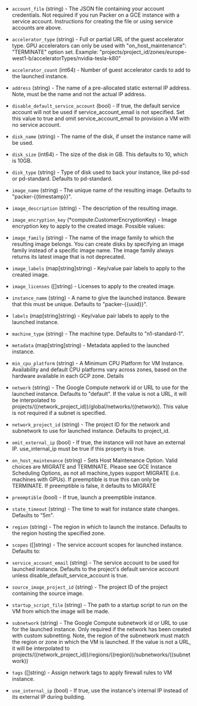 <!-- Code generated from the comments of the Config struct in builder/googlecompute/config.go; DO NOT EDIT MANUALLY -->

-   `account_file` (string) - The JSON file containing your account
credentials. Not required if you run Packer on a GCE instance with a
service account. Instructions for creating the file or using service
accounts are above.

-   `accelerator_type` (string) - Full or partial URL of the guest accelerator
type. GPU accelerators can only be used with
"on_host_maintenance": "TERMINATE" option set. Example:
"projects/project_id/zones/europe-west1-b/acceleratorTypes/nvidia-tesla-k80"

-   `accelerator_count` (int64) - Number of guest accelerator cards to add to
the launched instance.

-   `address` (string) - The name of a pre-allocated static external IP
address. Note, must be the name and not the actual IP address.

-   `disable_default_service_account` (bool) - If true, the default service
account will not be used if service_account_email is not specified. Set
this value to true and omit service_account_email to provision a VM with
no service account.

-   `disk_name` (string) - The name of the disk, if unset the instance name
will be used.

-   `disk_size` (int64) - The size of the disk in GB. This defaults to 10,
which is 10GB.

-   `disk_type` (string) - Type of disk used to back your instance, like
pd-ssd or pd-standard. Defaults to pd-standard.

-   `image_name` (string) - The unique name of the resulting image. Defaults to
"packer-{{timestamp}}".

-   `image_description` (string) - The description of the resulting image.

-   `image_encryption_key` (*compute.CustomerEncryptionKey) - Image encryption key to apply to the created image. Possible values:

-   `image_family` (string) - The name of the image family to which the
resulting image belongs. You can create disks by specifying an image family
instead of a specific image name. The image family always returns its
latest image that is not deprecated.

-   `image_labels` (map[string]string) - Key/value pair labels to
apply to the created image.

-   `image_licenses` ([]string) - Licenses to apply to the created
image.

-   `instance_name` (string) - A name to give the launched instance. Beware
that this must be unique. Defaults to "packer-{{uuid}}".

-   `labels` (map[string]string) - Key/value pair labels to apply to
the launched instance.

-   `machine_type` (string) - The machine type. Defaults to "n1-standard-1".

-   `metadata` (map[string]string) - Metadata applied to the launched
instance.

-   `min_cpu_platform` (string) - A Minimum CPU Platform for VM Instance.
Availability and default CPU platforms vary across zones, based on the
hardware available in each GCP zone.
Details

-   `network` (string) - The Google Compute network id or URL to use for the
launched instance. Defaults to "default". If the value is not a URL, it
will be interpolated to
projects/((network_project_id))/global/networks/((network)). This value
is not required if a subnet is specified.

-   `network_project_id` (string) - The project ID for the network and
subnetwork to use for launched instance. Defaults to project_id.

-   `omit_external_ip` (bool) - If true, the instance will not have an
external IP. use_internal_ip must be true if this property is true.

-   `on_host_maintenance` (string) - Sets Host Maintenance Option. Valid
choices are MIGRATE and TERMINATE. Please see GCE Instance Scheduling
Options,
as not all machine_types support MIGRATE (i.e. machines with GPUs). If
preemptible is true this can only be TERMINATE. If preemptible is false,
it defaults to MIGRATE

-   `preemptible` (bool) - If true, launch a preemptible instance.

-   `state_timeout` (string) - The time to wait for instance state changes.
Defaults to "5m".

-   `region` (string) - The region in which to launch the instance. Defaults to
the region hosting the specified zone.

-   `scopes` ([]string) - The service account scopes for launched
instance. Defaults to:

-   `service_account_email` (string) - The service account to be used for
launched instance. Defaults to the project's default service account unless
disable_default_service_account is true.

-   `source_image_project_id` (string) - The project ID of the project
containing the source image.

-   `startup_script_file` (string) - The path to a startup script to run on the
VM from which the image will be made.

-   `subnetwork` (string) - The Google Compute subnetwork id or URL to use for
the launched instance. Only required if the network has been created with
custom subnetting. Note, the region of the subnetwork must match the
region or zone in which the VM is launched. If the value is not a URL,
it will be interpolated to
projects/((network_project_id))/regions/((region))/subnetworks/((subnetwork))

-   `tags` ([]string) - Assign network tags to apply firewall rules to
VM instance.

-   `use_internal_ip` (bool) - If true, use the instance's internal IP
instead of its external IP during building.
